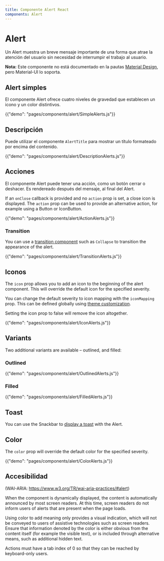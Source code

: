 ```yaml
---
title: Componente Alert React
components: Alert
---
```


# Alert

<p class="description">Un Alert muestra un breve mensaje importante de una forma que atrae la atención del usuario sin necesidad de interrumpir el trabajo al usuario.</p>

**Nota:** Este componente no está documentado en la pautas [Material Design](https://material.io/), pero Material-UI lo soporta.

## Alert simples

El componente Alert ofrece cuatro niveles de gravedad que establecen un icono y un color distintivos.

{{"demo": "pages/components/alert/SimpleAlerts.js"}}

## Descripción

Puede utilizar el componente `AlertTitle` para mostrar un título formateado por encima del contenido.

{{"demo": "pages/components/alert/DescriptionAlerts.js"}}

## Acciones

El componente Alert puede tener una acción, como un botón cerrar o deshacer. Es rendereado después del mensaje, al final del Alert.

If an `onClose` callback is provided and no `action` prop is set, a close icon is displayed. The `action` prop can be used to provide an alternative action, for example using a Button or IconButton.

{{"demo": "pages/components/alert/ActionAlerts.js"}}

### Transition

You can use a [transition component](/components/transitions/) such as `Collapse` to transition the appearance of the alert.

{{"demo": "pages/components/alert/TransitionAlerts.js"}}

## Iconos

The `icon` prop allows you to add an icon to the beginning of the alert component. This will override the default icon for the specified severity.

You can change the default severity to icon mapping with the `iconMapping` prop. This can be defined globally using [theme customization](/customization/globals/#default-props).

Setting the icon prop to false will remove the icon altogether.

{{"demo": "pages/components/alert/IconAlerts.js"}}

## Variants

Two additional variants are available – outlined, and filled:

### Outlined

{{"demo": "pages/components/alert/OutlinedAlerts.js"}}

### Filled

{{"demo": "pages/components/alert/FilledAlerts.js"}}

## Toast

You can use the Snackbar to [display a toast](/components/snackbars/#customized-snackbars) with the Alert.

## Color

The `color` prop will override the default color for the specified severity.

{{"demo": "pages/components/alert/ColorAlerts.js"}}

## Accesibilidad

(WAI-ARIA: https://www.w3.org/TR/wai-aria-practices/#alert)

When the component is dynamically displayed, the content is automatically announced by most screen readers. At this time, screen readers do not inform users of alerts that are present when the page loads.

Using color to add meaning only provides a visual indication, which will not be conveyed to users of assistive technologies such as screen readers. Ensure that information denoted by the color is either obvious from the content itself (for example the visible text), or is included through alternative means, such as additional hidden text.

Actions must have a tab index of 0 so that they can be reached by keyboard-only users.
